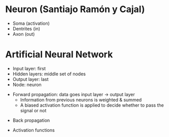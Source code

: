 # Neuron (Santiajo Ramón y Cajal)
- Soma (activation)
- Dentrites (in)
- Axon (out)

# Artificial Neural Network
- Input layer: first
- Hidden layers: middle set of nodes
- Output layer: last
- Node: neuron

* Forward propagation: data goes input layer -> output layer
    * Information from previous neurons is weighted & summed
    * A biased activation function is applied to decide whether to pass the signal or not

- Back propagation

- Activation functions